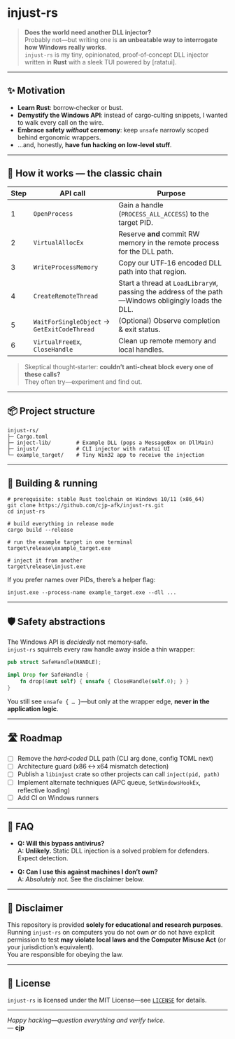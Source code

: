 # injust‑rs

> **Does the world need another DLL injector?**  
> Probably not—but writing one is **an unbeatable way to interrogate how Windows really works**.  
> `injust‑rs` is my tiny, opinionated, proof‑of‑concept DLL injector written in **Rust** with a sleek TUI powered by [ratatui].

---

## ✨&nbsp;Motivation

* **Learn Rust**: borrow‑checker or bust.  
* **Demystify the Windows API**: instead of cargo‑culting snippets, I wanted to walk every call on the wire.  
* **Embrace safety _without_ ceremony**: keep `unsafe` narrowly scoped behind ergonomic wrappers.  
* …and, honestly, **have fun hacking on low‑level stuff**.

---

## 🔨&nbsp;How it works — the classic chain

| Step | API call | Purpose |
|------|----------|---------|
| 1 | `OpenProcess` | Gain a handle (`PROCESS_ALL_ACCESS`) to the target PID. |
| 2 | `VirtualAllocEx` | Reserve **and** commit RW memory in the remote process for the DLL path. |
| 3 | `WriteProcessMemory` | Copy our UTF‑16 encoded DLL path into that region. |
| 4 | `CreateRemoteThread` | Start a thread at `LoadLibraryW`, passing the address of the path—Windows obligingly loads the DLL. |
| 5 | `WaitForSingleObject` → `GetExitCodeThread` | (Optional) Observe completion & exit status. |
| 6 | `VirtualFreeEx`, `CloseHandle` | Clean up remote memory and local handles. |

> Skeptical thought‑starter: **couldn’t anti‑cheat block every one of these calls?**  
> They often try—experiment and find out.

---

## 📦&nbsp;Project structure

```
injust-rs/
├─ Cargo.toml
├─ inject-lib/        # Example DLL (pops a MessageBox on DllMain)
├─ injust/            # CLI injector with ratatui UI
└─ example_target/    # Tiny Win32 app to receive the injection
```

---

## 🚀&nbsp;Building & running

```console
# prerequisite: stable Rust toolchain on Windows 10/11 (x86_64)
git clone https://github.com/cjp-afk/injust-rs.git
cd injust-rs

# build everything in release mode
cargo build --release

# run the example target in one terminal
target\release\example_target.exe

# inject it from another
target\release\injust.exe
```

If you prefer names over PIDs, there’s a helper flag:

```console
injust.exe --process-name example_target.exe --dll ...
```

---

## 🛡️&nbsp;Safety abstractions

The Windows API is *decidedly* not memory‑safe.  
`injust‑rs` squirrels every raw handle away inside a thin wrapper:

```rust
pub struct SafeHandle(HANDLE);

impl Drop for SafeHandle {
    fn drop(&mut self) { unsafe { CloseHandle(self.0); } }
}
```

You still see `unsafe { … }`—but only at the wrapper edge, **never in the application logic**.  

---

## 🛣&nbsp;Roadmap

- [ ] Remove the _hard‑coded_ DLL path (CLI arg done, config TOML next)
- [ ] Architecture guard (x86 ↔ x64 mismatch detection)
- [ ] Publish a `libinjust` crate so other projects can call `inject(pid, path)`
- [ ] Implement alternate techniques (APC queue, `SetWindowsHookEx`, reflective loading)
- [ ] Add CI on Windows runners

---

## 🤔&nbsp;FAQ

* **Q: Will this bypass antivirus?**  
  A: **Unlikely.** Static DLL injection is a solved problem for defenders. Expect detection.

* **Q: Can I use this against machines I don’t own?**  
  A: _Absolutely not._ See the disclaimer below.

---

## 📜&nbsp;Disclaimer

This repository is provided **solely for educational and research purposes**.  
Running `injust‑rs` on computers you do not own _or_ do not have explicit permission to test **may violate local laws and the Computer Misuse Act** (or your jurisdiction’s equivalent).  
You are responsible for obeying the law.

---

## 🪪&nbsp;License

`injust‑rs` is licensed under the MIT License—see [`LICENSE`](LICENSE) for details.

---

*Happy hacking—question everything and verify twice.*  
— **cjp**
